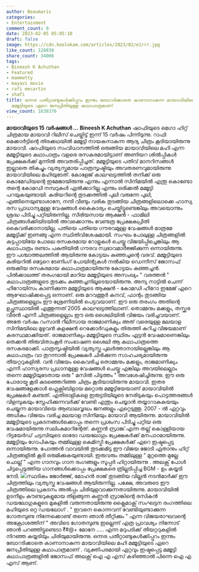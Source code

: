 ```yaml
---
author: Beaumaris
categories:
- Entertainment
comment_count: 0
date: 2023-02-05 05:05:10
draft: false
image: https://cdn.boolokam.com/articles/2023/02/e1rrr.jpg
like_count: 128838
share_count: 34006
tags:
- Bineesh K Achuthan
- Featured
- mammotty
- mayavi movie
- rafi mecartin
- shafi
title: ഒന്നര പതിറ്റാണ്ടുകൾക്കിപ്പുറം ഇന്നും ബോറടിക്കാതെ കാണാനാകുന്ന മായാവിയിലെ മഹി
  മമ്മൂട്ടിയുടെ ഏറെ ജനപ്രീതിയുള്ള കഥാപാത്രമാണ്
view_count: 1638376
---
```


**മായാവിയുടെ 15 വർഷങ്ങൾ ...** **Bineesh K Achuthan** ഷാഫിയുടെ മെഗാ ഹിറ്റ് ചിത്രമായ മായാവി റിലീസ് ചെയ്തിട്ട് ഇന്ന് 15 വർഷം പിന്നിടുന്നു. റാഫി മെക്കാർട്ടിന്റെ തിരക്കഥയിൽ മമ്മൂട്ടി നായകനാകുന്ന ആദ്യ ചിത്രം കൂടിയായിരുന്നു മായാവി. ഷാഫിയുടെ സംവിധാനത്തിൽ ഒരുങ്ങിയ മായാവിയിലെ മഹി എന്ന മമ്മൂട്ടിയുടെ കഥാപാത്രം വളരെ രസകരമായിട്ടാണ് അണിയറ ശിൽപ്പികൾ പ്രേക്ഷകർക്ക് മുന്നിൽ അവതരിപ്പിച്ചത്. മമ്മൂട്ടിയുടെ പതിവ് മാനറിസങ്ങൾ ഇല്ലാതെ തികച്ചും വ്യത്യസ്തമായ പാത്രസൃഷ്ടിയും അവതരണവുമായിരുന്നു മായാവിയിലെ മഹിയുടേത്. കോളേജ് കാലഘട്ടത്തിൽ തനിക്ക് ഒരു കൊമേഡിയന്റെ ഇമേജായിരുന്നു എന്നും എന്നാൽ സിനിമയിൽ എന്തു കൊണ്ടോ തന്റെ കോമഡി നമ്പറുകൾ ഏൽക്കാറില്ല എന്നും ഒരിക്കൽ മമ്മൂട്ടി പറയുകയുണ്ടായി. കരിയറിന്റെ തുടക്കത്തിൽ പുലി വരുന്നേ പുലി, എങ്ങിനെയുണ്ടാശാനേ, നന്ദി വീണ്ടും വരിക തുടങ്ങിയ ചിത്രങ്ങളിലൊക്കെ ഹാസ്യ രസ പ്രാധാന്യമുള്ള വേഷങ്ങൾ കൈകാര്യം ചെയ്തിട്ടുണ്ടെങ്കിലും അവയൊന്നും ശ്രദ്ധ പിടിച്ചു പറ്റിയിരുന്നില്ല. സീരിയസായ ആക്ഷൻ - ഫാമിലി ചിത്രങ്ങൾക്കിയിടയിൽ അവക്കൊന്നും വേണ്ടത്ര പ്രേക്ഷകപ്രീതി കൈവരിക്കാനായില്ല. പതിയെ പതിയെ ഗൗരവമുള്ള വേഷങ്ങൾ മാത്രമേ മമ്മൂട്ടിക്ക് ഇണങ്ങു എന്ന സ്ഥിതിവിശേഷമായി. സംഘം പോലുള്ള ചിത്രങ്ങളിൽ കുട്ടപ്പായിയേ പോലെ രസകരമായ റോളുകൾ ചെയ്തു വിജയിപ്പിച്ചെങ്കിലും ആ കഥാപാത്രം രണ്ടാം പകുതിയിൽ ഗൗരവ സ്വഭാവമാർജ്ജിക്കുന്ന ഒന്നായിരുന്നു. ഈ പശ്ചാത്തലത്തിൽ ആയിരുന്നു കോട്ടയം കുഞ്ഞച്ചന്റെ വരവ്. മമ്മൂട്ടിയുടെ കരിയറിൽ ഒട്ടേറെ ടേണിംഗ് പോയിന്റുകൾ നൽകിയ ഡെന്നീസ് ജോസഫ് ഒരുക്കിയ രസകരമായ കഥാപാത്രമായിരുന്നു കോട്ടയം കുഞ്ഞച്ചൻ. പിൽക്കാലത്ത് തരംഗമായി മാറിയ മമ്മൂട്ടിയുടെ അസംഖ്യം " വരത്തൻ " കഥാപാത്രങ്ങളുടെ തുടക്കം കുഞ്ഞച്ചനിലൂടെയായിരുന്നു. അന്യ നാട്ടിൽ ചെന്ന് ഹീറോയിസം കാണിക്കുന്ന മമ്മൂട്ടിയുടെ ആക്ഷൻ - കോമഡി ഹീറോ ഇമേജ് ഏറെ ആഘോഷിക്കപ്പെട്ട ഒന്നാണ്. ഒരു മറവത്തൂർ കനവ്, ഫാന്റം തുടങ്ങിയ ചിത്രങ്ങളെല്ലാം ഈ ശ്രേണിയിൽ പെട്ടവയാണ്. ഈ ഒരു തരംഗം അതിന്റെ ഉച്ഛസ്ഥായിൽ എത്തുന്നത് 2005 കാലഘട്ടത്തിലാണ്. തൊമ്മനും മക്കളും, തസ്ക്കര വീരൻ എന്നീ ചിത്രങ്ങളെല്ലാം ഈ ഒരു ശൈലിയിൽ വിജയം വരിച്ചവയാണ്. അതേ വർഷം റംസാൻ റീലീസായ രാജമാണിക്യം അത് വരെയുള്ള മലയാള സിനിമയിലെ മുഴുവൻ കളക്ഷൻ റെക്കോർഡുകളും തിരുത്തി കുറിച്ച വിജയമാണ് കരസ്ഥമാക്കിയത്. രാജമാണിക്യം മമ്മൂട്ടിയുടെ സ്ഥിരം ഏട്ടൻ വേഷമാണെങ്കിലും തെക്കൻ തിരുവിതാംകൂർ സംഭാഷണ ശൈലി ആ കഥാപാത്രത്തെ രസകരമാക്കി. പാത്രസൃഷ്ടിയിൽ വ്യത്യസ്ത പുലർത്താനായില്ലെങ്കിലും ആ കഥാപാത്രം വാ തുറന്നാൽ പ്രേക്ഷകർ ചിരിക്കുന്ന സാഹചര്യമായിരുന്നു തീയറ്ററുകളിൽ. വൻ വിജയം കൈവരിച്ച തൊമ്മനും മക്കളും, രാജമാണിക്യം എന്നീ ഹാസ്യരസ പ്രധാനമുള്ള വേഷങ്ങൾ ചെയ്തു എങ്കിലും അവയിലെല്ലാം തന്നെ മമ്മൂട്ടിയുടേതായ ഒരു " മസിൽ പിടുത്തം " അവശേഷിച്ചിരുന്നു. ഈ ഒരു പോരായ്മ കൂടി കുടഞ്ഞെറിഞ്ഞ ചിത്രം കൂടിയായിരുന്നു മായാവി. ഇതര വേഷങ്ങളേക്കാൾ ഫ്ലെക്സിബിളായ മറ്റൊരു മമ്മൂട്ടിയേയാണ് മായാവിയിൽ പ്രേക്ഷകർ കണ്ടത്. എതിരാളികളെ ഇരുട്ടടിയിലൂടെ നേരിടുകയും പൊട്ടത്തരങ്ങൾ വിളമ്പുകയും സ്നേഹിക്കുന്നവർക്ക് വേണ്ടി എന്തും ചെയ്യാൻ തയ്യാറാകുകയയും ചെയ്യുന്ന മായാവിയെ ആബാലവൃദ്ധം ജനങ്ങളും ഏറ്റെടുത്തു. 2007 - ൽ ഏറ്റവും അധികം വിജയം വരിച്ച മലയാള സിനിമയും മായാവി ആയിരുന്നു. മായാവിയിൽ മമ്മൂട്ടിയുടെ പ്രകടനങ്ങൾക്കൊപ്പം തന്നെ പ്രശംസ പിടിച്ചു പറ്റിയ ഒരു വേഷമായിരുന്നു സലിംകുമാറിന്റേത്. കണ്ണൻ സ്രാങ്ക് എന്ന തല്ല് കൊള്ളിയായ റിട്ടയേർഡ് ചട്ടമ്പിയുടെ ഓരോ ഡയലോഗും പ്രേക്ഷകർക്ക് മനപാഠമായിരുന്നു. മമ്മൂട്ടിയും ഗോപികയും തമ്മിലുള്ള കെമിസ്ട്രി പ്രേക്ഷകർക്ക് ഏറെ ഇഷ്ടപ്പെട്ട ഒന്നായിരുന്നു. പോത്തൻ വാവയിൽ തുടക്കമിട്ട ഈ വിജയ ജോടി ഏതാനും ഹിറ്റ് ചിത്രങ്ങളിൽ കൂടി ഒരുമിക്കുകയുണ്ടായി. ഇരുവരും തമ്മിലുള്ള " മുറ്റത്തെ മുല്ലേ ചൊല്ല് " എന്ന ഗാനവും ഗാന രംഗങ്ങളും സൂപ്പർ ഹിറ്റായിരുന്നു . അലക്സ് പോൾ ചിട്ടപ്പെടുത്തിയ ഗാനങ്ങൾക്കൊപ്പം പ്രേക്ഷകരെ ത്രില്ലടിപ്പിച്ച BGM - ഉം കയ്യടി നേടി. ![](https://cdn.boolokam.com/articles/2023/02/e1rrr.jpg)സ്ഥടികം ജോർജ്ജ്, മോഹൻ രാജ് തുടങ്ങിയ വില്ലൻ നടൻമാർക്ക് ഈ ചിത്രത്തിലും വ്യത്യസ്ത വേഷങ്ങൾ ആയിരുന്നില്ല. പക്ഷേ, അവരുടെ ഈ ചിത്രത്തിലെ പ്രകടനം അൽപ്പം ചിരിയുളവാക്കുന്നതായിരുന്നു. മായാവിയിൽ ഉടനീളം കൗണ്ടറുകളുമായ തിളങ്ങുന്ന കണ്ണൻ സ്രാങ്കിന്റെ രസികൻ ഡയലോഗുകളുടെ മുകളിൽ വരുന്നതായിരുന്നു ക്ലൈമാക്സ് സംഘട്ടന രംഗത്തിലെ മഹിയുടെ ഒറ്റ ഡയലോഗ് . " ഇവനെ കൊന്നവന് വേണ്ടിയുണ്ടാക്കുന്ന ഗോതമ്പുണ്ട നിന്നേക്കൊണ്ട് തന്നെ ഞാൻ തീറ്റിക്കും " എന്ന വിജയരാഘവന്റെ അക്രോശത്തിന് " അവിടെ ഗോതമ്പുണ്ട ഇല്ലെന്ന് എത്ര പ്രാവശ്യം നിന്നോട് ഞാൻ പറഞ്ഞിട്ടുണ്ടെടാ ₹#@+ മോനേ ..... എന്ന മറുപടിക്ക് തീയറ്ററുകളിൽ നിറഞ്ഞ കയ്യടിയും ചിരിയുമായിരുന്നു. ഒന്നര പതീറ്റാണ്ടുകൾക്കിപ്പുറം ഇന്നും ബോറടിക്കാതെ കാണാനാകുന്ന മായാവിയിലെ മഹി മമ്മൂട്ടിയുടെ ഏറെ ജനപ്രീതിയുള്ള കഥാപാത്രമാണ് . വ്യക്തിപരമായി ഏറ്റവും ഇഷ്ടപ്പെട്ട മമ്മൂട്ടി കഥാപാത്രങ്ങളിൽ ജോസഫ് അലക്സ് ഐ എ എസ് കഴിഞ്ഞാൽ പിന്നെ ഐ എ എസ് ആണ്.